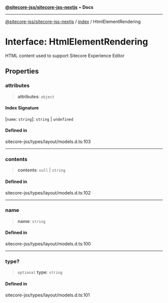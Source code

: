 [**@sitecore-jss/sitecore-jss-nextjs**](../../README.md) • **Docs**

***

[@sitecore-jss/sitecore-jss-nextjs](../../README.md) / [index](../README.md) / HtmlElementRendering

# Interface: HtmlElementRendering

HTML content used to support Sitecore Experience Editor

## Properties

### attributes

> **attributes**: `object`

#### Index Signature

 \[`name`: `string`\]: `string` \| `undefined`

#### Defined in

sitecore-jss/types/layout/models.d.ts:103

***

### contents

> **contents**: `null` \| `string`

#### Defined in

sitecore-jss/types/layout/models.d.ts:102

***

### name

> **name**: `string`

#### Defined in

sitecore-jss/types/layout/models.d.ts:100

***

### type?

> `optional` **type**: `string`

#### Defined in

sitecore-jss/types/layout/models.d.ts:101
